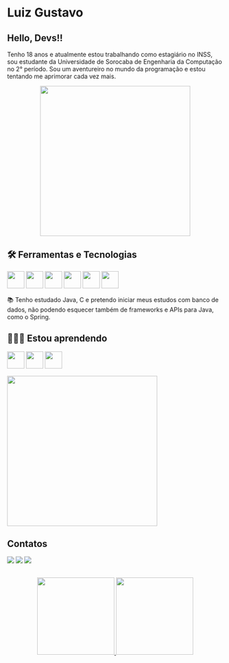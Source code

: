 # Luiz Gustavo
## Hello, Devs!!  
Tenho 18 anos e atualmente estou trabalhando como estagiário no INSS, sou estudante da Universidade de Sorocaba de Engenharia da Computação no 2° período. Sou um aventureiro no mundo da programação e estou tentando me aprimorar cada vez mais.

<p align="center">
  <img src="https://super.abril.com.br/wp-content/uploads/2016/09/super_imggato_digitando_0.gif" width="350">
</p>

## 🛠️ Ferramentas e Tecnologias

<img src="https://cdn.jsdelivr.net/gh/devicons/devicon/icons/c/c-original.svg" width="40" height="40"/>  <img src="https://cdn.jsdelivr.net/gh/devicons/devicon/icons/java/java-original-wordmark.svg" width="40" height="40"/> <img src="https://cdn.jsdelivr.net/gh/devicons/devicon/icons/mysql/mysql-original-wordmark.svg" width="40" height="40"/> <img src="https://cdn.jsdelivr.net/gh/devicons/devicon/icons/git/git-original.svg" width="40" height="40"/> <img src="https://cdn.jsdelivr.net/gh/devicons/devicon/icons/github/github-original.svg" width="40" height="40"/> <img src="https://cdn.jsdelivr.net/gh/devicons/devicon/icons/vscode/vscode-original.svg" width="40" height="40"/>

📚 Tenho estudado Java, C e pretendo iniciar meus estudos com banco de dados, não podendo esquecer também de frameworks e APIs para Java, como o Spring.

## 👨🏻‍💻 Estou aprendendo

<img src="https://cdn.jsdelivr.net/gh/devicons/devicon/icons/java/java-original-wordmark.svg" width="40" height="40"/> <img src="https://cdn.jsdelivr.net/gh/devicons/devicon/icons/spring/spring-original-wordmark.svg" width="40" height="40" /> <img src="https://cdn.jsdelivr.net/gh/devicons/devicon/icons/mysql/mysql-original-wordmark.svg" width="40" height="40"/>

<p align="left">
  <img src="https://www.alura.com.br/artigos/assets/como-criar-um-readme-para-seu-perfil-github/imagem6.gif" width="350">
</p>

## Contatos
 
<div>
<a href="https://www.linkedin.com/in/luiz-gustavo-santos-vieira-b78031260/" target="_blank"><img src="https://img.shields.io/badge/-LinkedIn-%230077B5?style=for-the-badge&logo=linkedin&logoColor=white" target="_blank"></a>
<a href="https://www.instagram.com/luizsv11/" target="_blank"><img src="https://img.shields.io/badge/-Instagram-%23E4405F?style=for-the-badge&logo=instagram&logoColor=white" target="_blank"></a> 
<a href = "mailto:luiz.vieira11@outlook.com"><img src="https://img.shields.io/badge/Microsoft_Outlook-0078D4?style=for-the-badge&logo=microsoft-outlook&logoColor=white" target="_blank"></a> 
</div>

##

<div align="center">
<a href="https://github.com/LuizVieira11">
<img height="180em" src="https://github-readme-stats.vercel.app/api?username=LuizVieira11&show_icons=true&theme=transparent"/>
<img height="180em" src="https://github-readme-stats.vercel.app/api/top-langs/?username=LuizVieira11&layout=compact&theme=transparent"/>
</div>
